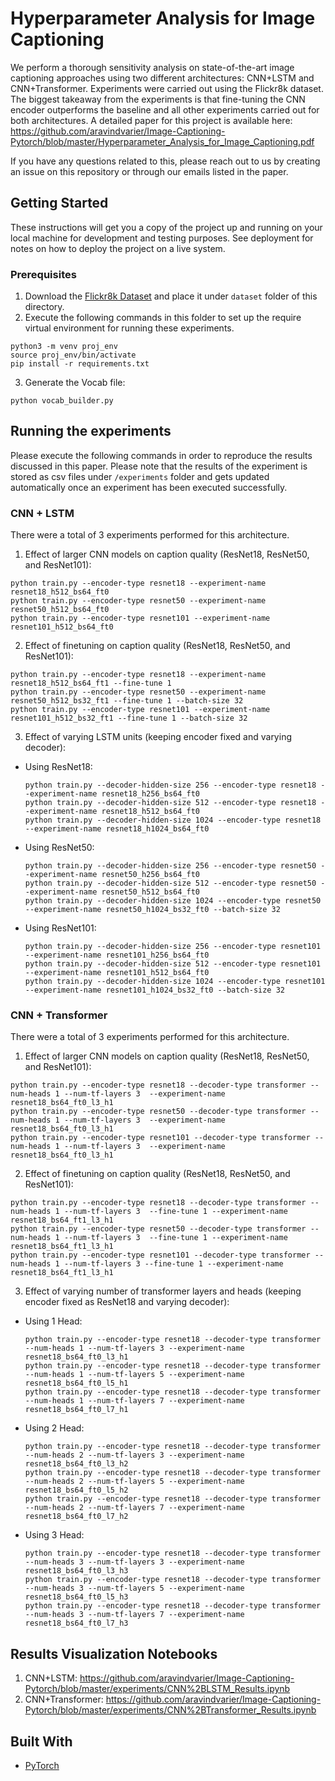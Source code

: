 #  Hyperparameter Analysis for Image Captioning

We perform a thorough sensitivity analysis on state-of-the-art image captioning approaches using two different architectures: CNN+LSTM and CNN+Transformer. Experiments were carried out using the Flickr8k dataset. The biggest takeaway from the experiments is that fine-tuning the CNN encoder outperforms the baseline and all other experiments carried out for both architectures. A detailed paper for this project is available here: https://github.com/aravindvarier/Image-Captioning-Pytorch/blob/master/Hyperparameter_Analysis_for_Image_Captioning.pdf

If you have any questions related to this, please reach out to us by creating an issue on this repository or through our emails listed in the paper.

## Getting Started

These instructions will get you a copy of the project up and running on your local machine for development and testing purposes. See deployment for notes on how to deploy the project on a live system.

### Prerequisites
1. Download the [Flickr8k Dataset](https://www.kaggle.com/shadabhussain/flickr8k) and place it under `dataset` folder of this directory.
2. Execute the following commands in this folder to set up the require virtual environment for running these experiments.

```
python3 -m venv proj_env
source proj_env/bin/activate
pip install -r requirements.txt
```

3. Generate the Vocab file:
```
python vocab_builder.py
```

## Running the experiments
Please execute the following commands in order to reproduce the results discussed in this paper. Please note that the results of the experiment is stored as csv files under `/experiments` folder and gets updated automatically once an experiment has been executed successfully.

### CNN + LSTM
There were a total of 3 experiments performed for this architecture.

1. Effect of larger CNN models on caption quality (ResNet18, ResNet50, and ResNet101):
```
python train.py --encoder-type resnet18 --experiment-name  resnet18_h512_bs64_ft0
python train.py --encoder-type resnet50 --experiment-name resnet50_h512_bs64_ft0
python train.py --encoder-type resnet101 --experiment-name resnet101_h512_bs64_ft0
```

2. Effect of finetuning on caption quality (ResNet18, ResNet50, and ResNet101):
```
python train.py --encoder-type resnet18 --experiment-name resnet18_h512_bs64_ft1 --fine-tune 1
python train.py --encoder-type resnet50 --experiment-name resnet50_h512_bs32_ft1 --fine-tune 1 --batch-size 32
python train.py --encoder-type resnet101 --experiment-name resnet101_h512_bs32_ft1 --fine-tune 1 --batch-size 32
```

3. Effect of varying LSTM units (keeping encoder fixed and varying decoder):

* Using ResNet18:
    ```
    python train.py --decoder-hidden-size 256 --encoder-type resnet18 --experiment-name resnet18_h256_bs64_ft0
    python train.py --decoder-hidden-size 512 --encoder-type resnet18 --experiment-name resnet18_h512_bs64_ft0
    python train.py --decoder-hidden-size 1024 --encoder-type resnet18 --experiment-name resnet18_h1024_bs64_ft0
    ```

* Using ResNet50:
  ```
  python train.py --decoder-hidden-size 256 --encoder-type resnet50 --experiment-name resnet50_h256_bs64_ft0
  python train.py --decoder-hidden-size 512 --encoder-type resnet50 --experiment-name resnet50_h512_bs64_ft0
  python train.py --decoder-hidden-size 1024 --encoder-type resnet50 --experiment-name resnet50_h1024_bs32_ft0 --batch-size 32 
  ```

* Using ResNet101:
  ```
  python train.py --decoder-hidden-size 256 --encoder-type resnet101 --experiment-name resnet101_h256_bs64_ft0
  python train.py --decoder-hidden-size 512 --encoder-type resnet101 --experiment-name resnet101_h512_bs64_ft0
  python train.py --decoder-hidden-size 1024 --encoder-type resnet101 --experiment-name resnet101_h1024_bs32_ft0 --batch-size 32 
  ```
  
### CNN + Transformer
There were a total of 3 experiments performed for this architecture.

1. Effect of larger CNN models on caption quality (ResNet18, ResNet50, and ResNet101):
```
python train.py --encoder-type resnet18 --decoder-type transformer --num-heads 1 --num-tf-layers 3  --experiment-name resnet18_bs64_ft0_l3_h1
python train.py --encoder-type resnet50 --decoder-type transformer --num-heads 1 --num-tf-layers 3  --experiment-name resnet18_bs64_ft0_l3_h1
python train.py --encoder-type resnet101 --decoder-type transformer --num-heads 1 --num-tf-layers 3  --experiment-name resnet18_bs64_ft0_l3_h1
```

2. Effect of finetuning on caption quality (ResNet18, ResNet50, and ResNet101):
```
python train.py --encoder-type resnet18 --decoder-type transformer --num-heads 1 --num-tf-layers 3  --fine-tune 1 --experiment-name resnet18_bs64_ft1_l3_h1
python train.py --encoder-type resnet50 --decoder-type transformer --num-heads 1 --num-tf-layers 3  --fine-tune 1 --experiment-name resnet18_bs64_ft1_l3_h1
python train.py --encoder-type resnet101 --decoder-type transformer --num-heads 1 --num-tf-layers 3 --fine-tune 1 --experiment-name resnet18_bs64_ft1_l3_h1
```

3. Effect of varying number of transformer layers and heads (keeping encoder fixed as ResNet18 and varying decoder):

* Using 1 Head:
    ```
    python train.py --encoder-type resnet18 --decoder-type transformer --num-heads 1 --num-tf-layers 3 --experiment-name resnet18_bs64_ft0_l3_h1
    python train.py --encoder-type resnet18 --decoder-type transformer --num-heads 1 --num-tf-layers 5 --experiment-name resnet18_bs64_ft0_l5_h1
    python train.py --encoder-type resnet18 --decoder-type transformer --num-heads 1 --num-tf-layers 7 --experiment-name resnet18_bs64_ft0_l7_h1
    ```

* Using 2 Head:
    ```
    python train.py --encoder-type resnet18 --decoder-type transformer --num-heads 2 --num-tf-layers 3 --experiment-name resnet18_bs64_ft0_l3_h2
    python train.py --encoder-type resnet18 --decoder-type transformer --num-heads 2 --num-tf-layers 5 --experiment-name resnet18_bs64_ft0_l5_h2
    python train.py --encoder-type resnet18 --decoder-type transformer --num-heads 2 --num-tf-layers 7 --experiment-name resnet18_bs64_ft0_l7_h2
    ```
* Using 3 Head:
    ```
    python train.py --encoder-type resnet18 --decoder-type transformer --num-heads 3 --num-tf-layers 3 --experiment-name resnet18_bs64_ft0_l3_h3
    python train.py --encoder-type resnet18 --decoder-type transformer --num-heads 3 --num-tf-layers 5 --experiment-name resnet18_bs64_ft0_l5_h3
    python train.py --encoder-type resnet18 --decoder-type transformer --num-heads 3 --num-tf-layers 7 --experiment-name resnet18_bs64_ft0_l7_h3
    ```


## Results Visualization Notebooks
1. CNN+LSTM: https://github.com/aravindvarier/Image-Captioning-Pytorch/blob/master/experiments/CNN%2BLSTM_Results.ipynb
2. CNN+Transformer: https://github.com/aravindvarier/Image-Captioning-Pytorch/blob/master/experiments/CNN%2BTransformer_Results.ipynb

## Built With

* [PyTorch](https://pytorch.org/) 
